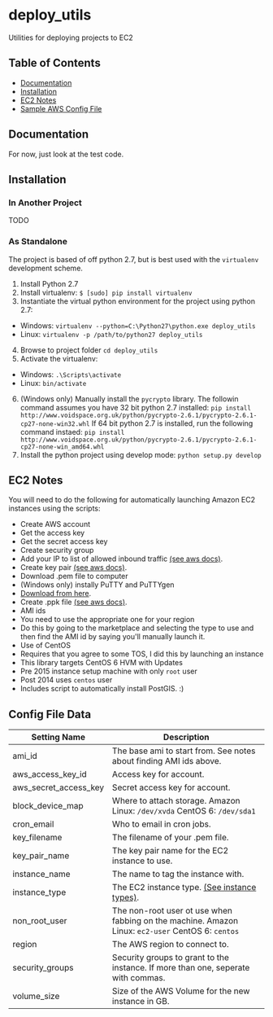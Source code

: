 # deploy_utils
Utilities for deploying projects to EC2

## Table of Contents

* [Documentation](#documentation)
* [Installation](#installation)
* [EC2 Notes](#ec2-notes)
* [Sample AWS Config File](#config-file-data)


## Documentation

For now, just look at the test code.

## Installation 

### In Another Project

TODO

### As Standalone

The project is based of off python 2.7, but is best used with the `virtualenv` development scheme.

1. Install Python 2.7
2. Install virtualenv: `$ [sudo] pip install virtualenv`
3. Instantiate the virtual python environment for the project using python 2.7: 
  - Windows: `virtualenv --python=C:\Python27\python.exe deploy_utils`
  - Linux: `virtualenv -p /path/to/python27 deploy_utils`
4. Browse to project folder `cd deploy_utils`
5. Activate the virtualenv: 
  - Windows: `.\Scripts\activate`
  - Linux: `bin/activate`
6. (Windows only) Manually install the `pycrypto` library.  The followin command assumes you have 32 bit python 2.7 installed: `pip install http://www.voidspace.org.uk/python/pycrypto-2.6.1/pycrypto-2.6.1-cp27-none-win32.whl`  If 64 bit python 2.7 is installed, run the following command instaed:  `pip install http://www.voidspace.org.uk/python/pycrypto-2.6.1/pycrypto-2.6.1-cp27-none-win_amd64.whl`
7. Install the python project using develop mode: `python setup.py develop`

## EC2 Notes

You will need to do the following for automatically launching Amazon EC2 instances using the scripts:

- Create AWS account
 - Get the access key
 - Get the secret access key
- Create security group
 - Add your IP to list of allowed inbound traffic [(see aws docs)](http://docs.aws.amazon.com/AWSEC2/latest/UserGuide/authorizing-access-to-an-instance.html).
- Create key pair [(see aws docs)](http://docs.aws.amazon.com/AWSEC2/latest/UserGuide/ec2-key-pairs.html).
 - Download .pem file to computer
- (Windows only) instally PuTTY and PuTTYgen
 - [Download from here](http://www.chiark.greenend.org.uk/~sgtatham/putty/download.html).
 - Create .ppk file [(see aws docs)](http://docs.aws.amazon.com/AWSEC2/latest/UserGuide/putty.html).
- AMI ids
 - You need to use the appropriate one for your region
 - Do this by going to the marketplace and selecting the type to use and then find the AMI id by saying you'll manually launch it.
- Use of CentOS
 - Requires that you agree to some TOS, I did this by launching an instance
 - This library targets CentOS 6 HVM with Updates
 - Pre 2015 instance setup machine with only `root` user
 - Post 2014 uses `centos` user
 - Includes script to automatically install PostGIS.  :)
 
## Config File Data

| Setting Name | Description |
| --- | --- |
| ami_id | The base ami to start from.  See notes about finding AMI ids above. |
| aws_access_key_id | Access key for account. |
| aws_secret_access_key | Secret access key for account. |
| block_device_map | Where to attach storage.  Amazon Linux: `/dev/xvda`  CentOS 6: `/dev/sda1` |
| cron_email | Who to email in cron jobs. |
| key_filename | The filename of your .pem file. |
| key_pair_name | The key pair name for the EC2 instance to use. |
| instance_name | The name to tag the instance with. |
| instance_type | The EC2 instance type.  [(See instance types)](http://aws.amazon.com/ec2/pricing/). |
| non_root_user | The non-root user ot use when fabbing on the machine.  Amazon Linux: `ec2-user`  CentOS 6: `centos` |
| region | The AWS region to connect to. |
| security_groups | Security groups to grant to the instance.  If more than one, seperate with commas. |
| volume_size | Size of the AWS Volume for the new instance in GB. | 
